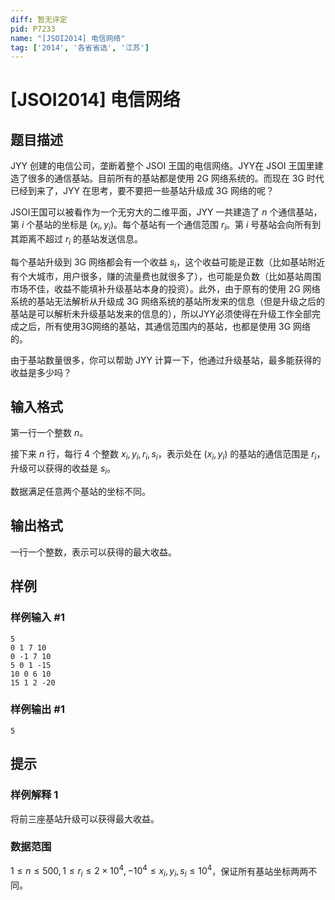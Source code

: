 ```yaml
---
diff: 暂无评定
pid: P7233
name: "[JSOI2014] 电信网络"
tag: ['2014', '各省省选', '江苏']
---
```

# [JSOI2014] 电信网络
## 题目描述

JYY 创建的电信公司，垄断着整个 JSOI 王国的电信网络。JYY在 JSOI 王国里建造了很多的通信基站。目前所有的基站都是使用 2G 网络系统的。而现在 3G 时代已经到来了，JYY 在思考，要不要把一些基站升级成 3G 网络的呢？

JSOI王国可以被看作为一个无穷大的二维平面，JYY 一共建造了 $n$ 个通信基站，第 $i$ 个基站的坐标是 $(x_i,y_i)$。每个基站有一个通信范围 $r_i$。第 $i$ 号基站会向所有到其距离不超过 $r_i$ 的基站发送信息。

每个基站升级到 3G 网络都会有一个收益 $s_i$，这个收益可能是正数（比如基站附近有个大城市，用户很多，赚的流量费也就很多了），也可能是负数（比如基站周围市场不佳，收益不能填补升级基站本身的投资）。此外，由于原有的使用 2G 网络系统的基站无法解析从升级成 3G 网络系统的基站所发来的信息（但是升级之后的基站是可以解析未升级基站发来的信息的），所以JYY必须使得在升级工作全部完成之后，所有使用3G网络的基站，其通信范围内的基站，也都是使用 3G 网络的。

由于基站数量很多，你可以帮助 JYY 计算一下，他通过升级基站，最多能获得的收益是多少吗？
## 输入格式

第一行一个整数 $n$。

接下来 $n$ 行，每行 $4$ 个整数 $x_i,y_i,r_i,s_i$，表示处在 $(x_i,y_i)$ 的基站的通信范围是 $r_i$，升级可以获得的收益是 $s_i$。

数据满足任意两个基站的坐标不同。
## 输出格式

一行一个整数，表示可以获得的最大收益。
## 样例

### 样例输入 #1
```
5
0 1 7 10
0 -1 7 10
5 0 1 -15
10 0 6 10
15 1 2 -20
```
### 样例输出 #1
```
5
```
## 提示

### 样例解释 1

将前三座基站升级可以获得最大收益。

### 数据范围

$1\leq n\leq 500,1\leq r_i\leq 2\times 10^4,-10^4\leq x_i,y_i,s_i\leq 10^4$，保证所有基站坐标两两不同。
